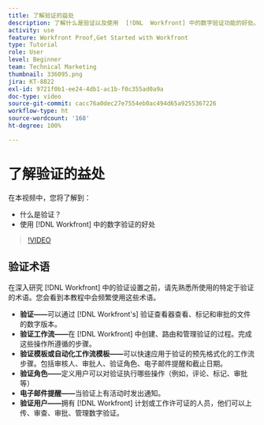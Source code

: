 ```yaml
---
title: 了解验证的益处
description: 了解什么是验证以及使用  [!DNL  Workfront] 中的数字验证功能的好处。
activity: use
feature: Workfront Proof,Get Started with Workfront
type: Tutorial
role: User
level: Beginner
team: Technical Marketing
thumbnail: 336095.png
jira: KT-8822
exl-id: 9721f0b1-ee24-4db1-ac1b-f0c355ad0a9a
doc-type: video
source-git-commit: cacc76a0dec27e7554eb0ac494d65a9255367226
workflow-type: ht
source-wordcount: '168'
ht-degree: 100%

---
```


# 了解验证的益处

在本视频中，您将了解到：

* 什么是验证？
* 使用 [!DNL Workfront] 中的数字验证的好处

>[!VIDEO](https://video.tv.adobe.com/v/336095/?quality=12&learn=on)

## 验证术语

在深入研究 [!DNL  Workfront] 中的验证设置之前，请先熟悉所使用的特定于验证的术语。您会看到本教程中会频繁使用这些术语。

* **验证——**&#x200B;可以通过 [!DNL Workfront's] 验证查看器查看、标记和审批的文件的数字版本。
* **验证工作流——**&#x200B;在 [!DNL Workfront] 中创建、路由和管理验证的过程。完成这些操作所遵循的步骤。
* **验证模板或自动化工作流模板——**&#x200B;可以快速应用于验证的预先格式化的工作流步骤。包括审核人、审批人、验证角色、电子邮件提醒和截止日期。
* **验证角色——**&#x200B;定义用户可以对验证执行哪些操作（例如，评论、标记、审批等）
* **电子邮件提醒——**&#x200B;当验证上有活动时发出通知。
* **验证用户——**&#x200B;拥有 [!DNL Workfront] 计划或工作许可证的人员，他们可以上传、审查、审批、管理数字验证。

